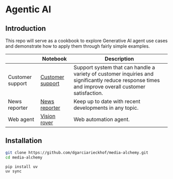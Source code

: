 # Agentic AI

## Introduction
This repo will serve as a cookbook to explore Generative AI agent use cases and demonstrate how to apply them through fairly simple examples.

|                  | Notebook                                                     | Description                                                  |
| ---------------- | ------------------------------------------------------------ | ------------------------------------------------------------ |
| Customer support | [Customer support](https://github.com/dgarciarieckhof/agentic.ai/blob/master/notebook/customer_support.ipynb) | Support system that can handle a variety of customer inquiries and significantly reduce response times and improve overall customer satisfaction.|                                               |
| News reporter | [News reporter](https://github.com/dgarciarieckhof/agentic.ai/blob/master/notebook/news_reporter.ipynb) | Keep up to date with recent developments in any topic.|                                               |
| Web agent | [Vision rover](https://github.com/dgarciarieckhof/agentic.ai/blob/master/notebook/vision_rover.ipynb) | Web automation agent.|                                               |


## Installation  
```sh
git clone https://github.com/dgarciarieckhof/media-alchemy.git
cd media-alchemy

pip install uv
uv sync
```
